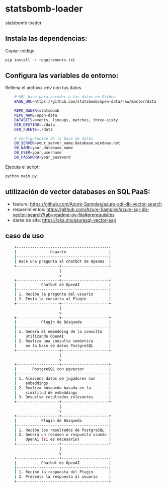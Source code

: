 # statsbomb-loader
statsbomb loader

## Instala las dependencias:

Copiar código
```bash
pip install -r requirements.txt
```

## Configura las variables de entorno:

Rellena el archivo .env con tus datos.

```bash
    # URL base para acceder a los datos en GitHub
    BASE_URL=https://github.com/statsbomb/open-data/raw/master/data

    REPO_OWNER=statsbomb
    REPO_NAME=open-data
    DATASETS=events, lineups, matches, three-sixty
    DIR_DESTINO=./data
    DIR_FUENTE=./data

    # Configuración de la base de datos
    DB_SERVER=your_server_name.database.windows.net
    DB_NAME=your_database_name
    DB_USER=your_username
    DB_PASSWORD=your_password
```

Ejecuta el script:

```bash
python main.py
```


## utilización de vector databases en SQL PaaS:

- feature: https://github.com/Azure-Samples/azure-sql-db-vector-search
- requerimientos: https://github.com/Azure-Samples/azure-sql-db-vector-search?tab=readme-ov-file#prerequisites
- darse de alta: https://aka.ms/azuresql-vector-eap


## caso de uso

```bash
    +-----------------------------------------+
    |               Usuario                   |
    |-----------------------------------------|
    | Hace una pregunta al chatbot de OpenAI  |
    +-------------------+---------------------+
                        |
                        v
    +-------------------+---------------------+
    |           Chatbot de OpenAI             |
    |-----------------------------------------|
    | 1. Recibe la pregunta del usuario       |
    | 2. Envía la consulta al Plugin          |
    +-------------------+---------------------+
                        |
                        v
    +-------------------+---------------------+
    |           Plugin de Búsqueda            |
    |-----------------------------------------|
    | 1. Genera el embedding de la consulta   |
    |    utilizando OpenAI                    |
    | 2. Realiza una consulta semántica       |
    |    en la base de datos PostgreSQL       |
    +-------------------+---------------------+
                        |
                        v
    +-------------------+---------------------+
    |       PostgreSQL con pgvector           |
    |-----------------------------------------|
    | 1. Almacena datos de jugadores con      |
    |    embeddings                           |
    | 2. Realiza búsqueda basada en la        |
    |    similitud de embeddings              |
    | 3. Devuelve resultados relevantes       |
    +-------------------+---------------------+
                        |
                        v
    +-------------------+---------------------+
    |           Plugin de Búsqueda            |
    |-----------------------------------------|
    | 1. Recibe los resultados de PostgreSQL  |
    | 2. Genera un resumen o respuesta usando |
    |    OpenAI (si es necesario)             |
    +-------------------+---------------------+
                        |
                        v
    +-------------------+---------------------+
    |           Chatbot de OpenAI             |
    |-----------------------------------------|
    | 1. Recibe la respuesta del Plugin       |
    | 2. Presenta la respuesta al usuario     |
    +-----------------------------------------+

```
